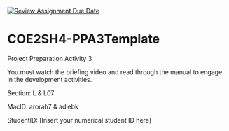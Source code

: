 [![Review Assignment Due Date](https://classroom.github.com/assets/deadline-readme-button-24ddc0f5d75046c5622901739e7c5dd533143b0c8e959d652212380cedb1ea36.svg)](https://classroom.github.com/a/gUachAgg)
# COE2SH4-PPA3Template
Project Preparation Activity 3

You must watch the briefing video and read through the manual to engage in the development activities.


Section: L & L07

MacID: arorah7 & adiebk

StudentID: [Insert your numerical student ID here]

